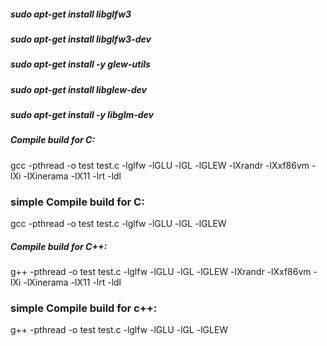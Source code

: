 ##### sudo apt-get install libglfw3
##### sudo apt-get install libglfw3-dev
##### sudo apt-get install -y glew-utils
##### sudo apt-get install libglew-dev
##### sudo apt-get install -y libglm-dev


##### Compile build for C:

gcc -pthread -o test test.c -lglfw -lGLU -lGL -lGLEW -lXrandr -lXxf86vm -lXi -lXinerama -lX11 -lrt -ldl

### simple Compile build for C:

gcc -pthread -o test test.c -lglfw -lGLU -lGL  -lGLEW



##### Compile build for C++:

g++ -pthread -o test test.c -lglfw -lGLU -lGL -lGLEW -lXrandr -lXxf86vm -lXi -lXinerama -lX11 -lrt -ldl

### simple Compile build for c++:

g++ -pthread -o test test.c -lglfw -lGLU -lGL  -lGLEW

